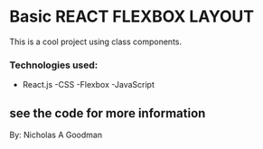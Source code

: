 # Basic REACT FLEXBOX LAYOUT

This is a cool project using class components.

### Technologies used:
- React.js
-CSS
-Flexbox
-JavaScript

see the code for more information
------------------------------------------

By: Nicholas A Goodman